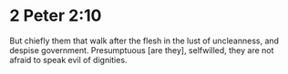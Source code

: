 # 2 Peter 2:10

But chiefly them that walk after the flesh in the lust of uncleanness, and despise government. Presumptuous [are they], selfwilled, they are not afraid to speak evil of dignities.